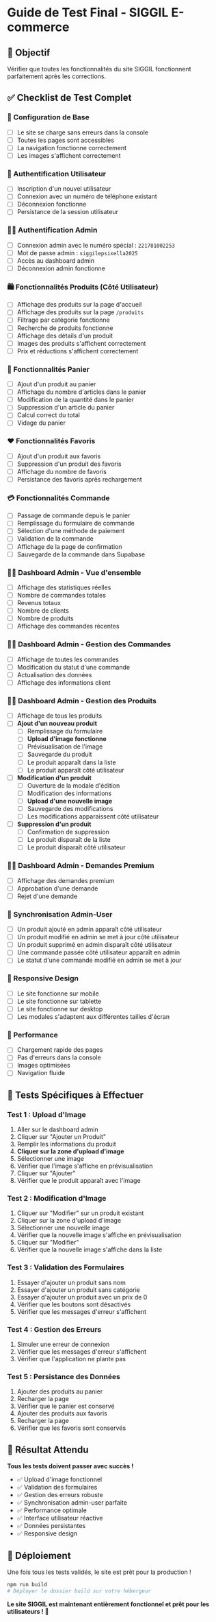 # Guide de Test Final - SIGGIL E-commerce

## 🎯 Objectif
Vérifier que toutes les fonctionnalités du site SIGGIL fonctionnent parfaitement après les corrections.

## ✅ Checklist de Test Complet

### 🔧 Configuration de Base
- [ ] Le site se charge sans erreurs dans la console
- [ ] Toutes les pages sont accessibles
- [ ] La navigation fonctionne correctement
- [ ] Les images s'affichent correctement

### 👤 Authentification Utilisateur
- [ ] Inscription d'un nouvel utilisateur
- [ ] Connexion avec un numéro de téléphone existant
- [ ] Déconnexion fonctionne
- [ ] Persistance de la session utilisateur

### 👨‍💼 Authentification Admin
- [ ] Connexion admin avec le numéro spécial : `221781002253`
- [ ] Mot de passe admin : `siggilepsixella2025`
- [ ] Accès au dashboard admin
- [ ] Déconnexion admin fonctionne

### 🛍️ Fonctionnalités Produits (Côté Utilisateur)
- [ ] Affichage des produits sur la page d'accueil
- [ ] Affichage des produits sur la page `/produits`
- [ ] Filtrage par catégorie fonctionne
- [ ] Recherche de produits fonctionne
- [ ] Affichage des détails d'un produit
- [ ] Images des produits s'affichent correctement
- [ ] Prix et réductions s'affichent correctement

### 🛒 Fonctionnalités Panier
- [ ] Ajout d'un produit au panier
- [ ] Affichage du nombre d'articles dans le panier
- [ ] Modification de la quantité dans le panier
- [ ] Suppression d'un article du panier
- [ ] Calcul correct du total
- [ ] Vidage du panier

### ❤️ Fonctionnalités Favoris
- [ ] Ajout d'un produit aux favoris
- [ ] Suppression d'un produit des favoris
- [ ] Affichage du nombre de favoris
- [ ] Persistance des favoris après rechargement

### 💳 Fonctionnalités Commande
- [ ] Passage de commande depuis le panier
- [ ] Remplissage du formulaire de commande
- [ ] Sélection d'une méthode de paiement
- [ ] Validation de la commande
- [ ] Affichage de la page de confirmation
- [ ] Sauvegarde de la commande dans Supabase

### 👨‍💼 Dashboard Admin - Vue d'ensemble
- [ ] Affichage des statistiques réelles
- [ ] Nombre de commandes totales
- [ ] Revenus totaux
- [ ] Nombre de clients
- [ ] Nombre de produits
- [ ] Affichage des commandes récentes

### 👨‍💼 Dashboard Admin - Gestion des Commandes
- [ ] Affichage de toutes les commandes
- [ ] Modification du statut d'une commande
- [ ] Actualisation des données
- [ ] Affichage des informations client

### 👨‍💼 Dashboard Admin - Gestion des Produits
- [ ] Affichage de tous les produits
- [ ] **Ajout d'un nouveau produit**
  - [ ] Remplissage du formulaire
  - [ ] **Upload d'image fonctionne**
  - [ ] Prévisualisation de l'image
  - [ ] Sauvegarde du produit
  - [ ] Le produit apparaît dans la liste
  - [ ] Le produit apparaît côté utilisateur
- [ ] **Modification d'un produit**
  - [ ] Ouverture de la modale d'édition
  - [ ] Modification des informations
  - [ ] **Upload d'une nouvelle image**
  - [ ] Sauvegarde des modifications
  - [ ] Les modifications apparaissent côté utilisateur
- [ ] **Suppression d'un produit**
  - [ ] Confirmation de suppression
  - [ ] Le produit disparaît de la liste
  - [ ] Le produit disparaît côté utilisateur

### 👨‍💼 Dashboard Admin - Demandes Premium
- [ ] Affichage des demandes premium
- [ ] Approbation d'une demande
- [ ] Rejet d'une demande

### 🔄 Synchronisation Admin-User
- [ ] Un produit ajouté en admin apparaît côté utilisateur
- [ ] Un produit modifié en admin se met à jour côté utilisateur
- [ ] Un produit supprimé en admin disparaît côté utilisateur
- [ ] Une commande passée côté utilisateur apparaît en admin
- [ ] Le statut d'une commande modifié en admin se met à jour

### 📱 Responsive Design
- [ ] Le site fonctionne sur mobile
- [ ] Le site fonctionne sur tablette
- [ ] Le site fonctionne sur desktop
- [ ] Les modales s'adaptent aux différentes tailles d'écran

### 🚀 Performance
- [ ] Chargement rapide des pages
- [ ] Pas d'erreurs dans la console
- [ ] Images optimisées
- [ ] Navigation fluide

## 🧪 Tests Spécifiques à Effectuer

### Test 1 : Upload d'Image
1. Aller sur le dashboard admin
2. Cliquer sur "Ajouter un Produit"
3. Remplir les informations du produit
4. **Cliquer sur la zone d'upload d'image**
5. Sélectionner une image
6. Vérifier que l'image s'affiche en prévisualisation
7. Cliquer sur "Ajouter"
8. Vérifier que le produit apparaît avec l'image

### Test 2 : Modification d'Image
1. Cliquer sur "Modifier" sur un produit existant
2. Cliquer sur la zone d'upload d'image
3. Sélectionner une nouvelle image
4. Vérifier que la nouvelle image s'affiche en prévisualisation
5. Cliquer sur "Modifier"
6. Vérifier que la nouvelle image s'affiche dans la liste

### Test 3 : Validation des Formulaires
1. Essayer d'ajouter un produit sans nom
2. Essayer d'ajouter un produit sans catégorie
3. Essayer d'ajouter un produit avec un prix de 0
4. Vérifier que les boutons sont désactivés
5. Vérifier que les messages d'erreur s'affichent

### Test 4 : Gestion des Erreurs
1. Simuler une erreur de connexion
2. Vérifier que les messages d'erreur s'affichent
3. Vérifier que l'application ne plante pas

### Test 5 : Persistance des Données
1. Ajouter des produits au panier
2. Recharger la page
3. Vérifier que le panier est conservé
4. Ajouter des produits aux favoris
5. Recharger la page
6. Vérifier que les favoris sont conservés

## 🎯 Résultat Attendu

**Tous les tests doivent passer avec succès !**

- ✅ Upload d'image fonctionnel
- ✅ Validation des formulaires
- ✅ Gestion des erreurs robuste
- ✅ Synchronisation admin-user parfaite
- ✅ Performance optimale
- ✅ Interface utilisateur réactive
- ✅ Données persistantes
- ✅ Responsive design

## 🚀 Déploiement

Une fois tous les tests validés, le site est prêt pour la production !

```bash
npm run build
# Déployer le dossier build sur votre hébergeur
```

**Le site SIGGIL est maintenant entièrement fonctionnel et prêt pour les utilisateurs ! 🎉**





